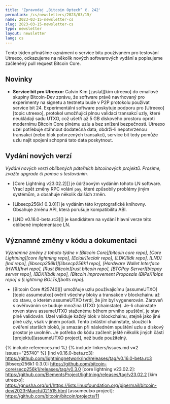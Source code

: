 ```yaml
---
title: 'Zpravodaj „Bitcoin Optech” č. 242'
permalink: /cs/newsletters/2023/03/15/
name: 2023-03-15-newsletter-cs
slug: 2023-03-15-newsletter-cs
type: newsletter
layout: newsletter
lang: cs
---
```

Tento týden přinášíme oznámení o service bitu používaném pro testování
Utreexo, odkazujeme na několik nových softwarových vydání a popisujeme
začleněný pull request Bitcoin Core.

## Novinky

- **Service bit pro Utreexo:** Calvin Kim [zaslal][kim utreexo] do
  emailové skupiny Bitcoin-Dev zprávu, že software právě navrhovaný
  pro experimenty na signetu a testnetu bude v P2P protokolu používat
  service bit 24. Experimentální software poskytuje podporu pro
  [Utreexo][topic utreexo], protokol umožňující plnou validaci
  transakcí uzly, které neukládají sadu UTXO, což ušetří až 5 GB
  diskového prostoru oproti modernímu Bitcoin Core plnému uzlu a
  bez snížení bezpečnosti. Utreexo uzel potřebuje stáhnout dodatečná data,
  obdrží-li nepotvrzenou transakci (nebo blok potvrzených transakcí),
  service bit tedy pomůže uzlu najít spojení schopná tato data
  poskytnout.

## Vydání nových verzí

*Vydání nových verzí oblíbených páteřních bitcoinových projektů. Prosíme,
zvažte upgrade či pomoc s testováním.*

- [Core Lightning v23.02.2][] je údržbovým vydáním tohoto LN software.
  Vrací zpět změny RPC volání `pay`, které způsobily problémy
  jiným systémům, a obsahuje několik dalších změn.

- [Libsecp256k1 0.3.0][] je vydáním této kryptografické knihovny.
  Obsahuje změnu API, která porušuje kompatibilitu ABI.

- [LND v0.16.0-beta.rc3][] je kandidátem na vydání hlavní verze této
  oblíbené implementace LN.

## Významné změny v kódu a dokumentaci

*Významné změny z tohoto týdne v [Bitcoin Core][bitcoin core repo], [Core
Lightning][core lightning repo], [Eclair][eclair repo], [LDK][ldk repo],
[LND][lnd repo], [libsecp256k1][libsecp256k1 repo], [Hardware Wallet
Interface (HWI)][hwi repo], [Rust Bitcoin][rust bitcoin repo], [BTCPay
Server][btcpay server repo], [BDK][bdk repo], [Bitcoin Improvement
Proposals (BIPs)][bips repo] a [Lightning BOLTs][bolts repo].*

- [Bitcoin Core #25740][] umožňuje uzlu používajícímu [assumeUTXO][topic assumeutxo]
  ověrit všechny bloky a transakce v blockchainu až do stavu, o kterém
  assumeUTXO tvrdí, že jím byl vygenerován. Zároveň s ověřováním se buduje
  množina UTXO (chainstate). Je-li chainstate roven stavu
  assumeUTXO staženému během prvního spuštění, je stav plně validován.
  Uzel validuje každý blok v blockchainu, stejně jako jiné plné uzly, však
  v jiném pořadí. Tento zvláštní chainstate, sloužící k ověření starších
  bloků, je smazán při následném spuštění uzlu a diskový prostor je uvolněn.
  Je potřeba do kódu začlenit ještě několik jiných částí [projektu][assumeUTXO project],
  než bude použitelný.

{% include references.md %}
{% include linkers/issues.md v=2 issues="25740" %}
[lnd v0.16.0-beta.rc3]: https://github.com/lightningnetwork/lnd/releases/tag/v0.16.0-beta.rc3
[libsecp256k1 0.3.0]: https://github.com/bitcoin-core/secp256k1/releases/tag/v0.3.0
[core lightning v23.02.2]: https://github.com/ElementsProject/lightning/releases/tag/v23.02.2
[kim utreexo]: https://gnusha.org/url/https://lists.linuxfoundation.org/pipermail/bitcoin-dev/2023-March/021515.html
[assumeutxo project]: https://github.com/bitcoin/bitcoin/projects/11
